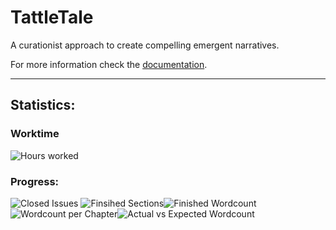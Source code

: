 # TattleTale
A curationist approach to create compelling emergent narratives.

For more information check the [documentation](https://amonshokhinahmed.github.io/TattleTale/html/index.html).

---

## Statistics:
### Worktime
![Hours worked](https://docs.google.com/spreadsheets/d/e/2PACX-1vTTxcAeGq-1fY3fod4xhDw62EIbXXiYOqvOPFSLNdttHZ6vF07qft4-eNj0cMo635jT2Cmi5LpUHoRP/pubchart?oid=697458418&format=image)
### Progress:

![Closed Issues](https://docs.google.com/spreadsheets/d/e/2PACX-1vTTxcAeGq-1fY3fod4xhDw62EIbXXiYOqvOPFSLNdttHZ6vF07qft4-eNj0cMo635jT2Cmi5LpUHoRP/pubchart?oid=1636710030&format=image) ![Finsihed Sections](https://docs.google.com/spreadsheets/d/e/2PACX-1vTTxcAeGq-1fY3fod4xhDw62EIbXXiYOqvOPFSLNdttHZ6vF07qft4-eNj0cMo635jT2Cmi5LpUHoRP/pubchart?oid=353310724&format=image)![Finished Wordcount](https://docs.google.com/spreadsheets/d/e/2PACX-1vTTxcAeGq-1fY3fod4xhDw62EIbXXiYOqvOPFSLNdttHZ6vF07qft4-eNj0cMo635jT2Cmi5LpUHoRP/pubchart?oid=1770022941&format=image)
![Wordcount per Chapter](https://docs.google.com/spreadsheets/d/e/2PACX-1vTTxcAeGq-1fY3fod4xhDw62EIbXXiYOqvOPFSLNdttHZ6vF07qft4-eNj0cMo635jT2Cmi5LpUHoRP/pubchart?oid=1675755669&format=image)![Actual vs Expected Wordcount](https://docs.google.com/spreadsheets/d/e/2PACX-1vTTxcAeGq-1fY3fod4xhDw62EIbXXiYOqvOPFSLNdttHZ6vF07qft4-eNj0cMo635jT2Cmi5LpUHoRP/pubchart?oid=1751949352&format=image)
